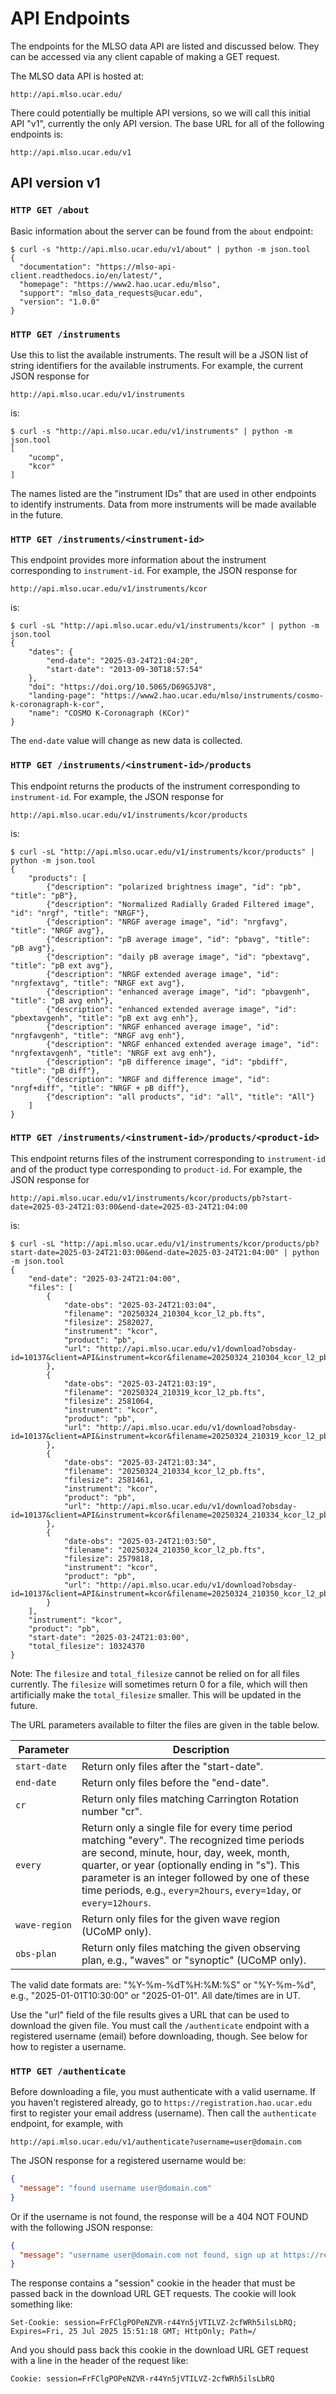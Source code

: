 # API Endpoints

The endpoints for the MLSO data API are listed and discussed below. They can be accessed via any client capable of making a GET request.

The MLSO data API is hosted at:

```
http://api.mlso.ucar.edu/
```

There could potentially be multiple API versions, so we will call this initial API "v1", currently the only API version. The base URL for all of the following endpoints is:

```
http://api.mlso.ucar.edu/v1
```

## API version v1

### `HTTP GET /about`

Basic information about the server can be found from the `about` endpoint:

``` shell
$ curl -s "http://api.mlso.ucar.edu/v1/about" | python -m json.tool
{
  "documentation": "https://mlso-api-client.readthedocs.io/en/latest/",
  "homepage": "https://www2.hao.ucar.edu/mlso",
  "support": "mlso_data_requests@ucar.edu",
  "version": "1.0.0"
}
```


### `HTTP GET /instruments`

Use this to list the available instruments. The result will be a JSON list of string identifiers for the available instruments. For example, the current JSON response for

```
http://api.mlso.ucar.edu/v1/instruments
```

is:

``` shell
$ curl -s "http://api.mlso.ucar.edu/v1/instruments" | python -m json.tool
[
    "ucomp",
    "kcor"
]
```

The names listed are the "instrument IDs" that are used in other endpoints to identify instruments. Data from more instruments will be made available in the future.

### `HTTP GET /instruments/<instrument-id>`

This endpoint provides more information about the instrument corresponding to `instrument-id`. For example, the JSON response for

```
http://api.mlso.ucar.edu/v1/instruments/kcor
```

is:

``` shell
$ curl -sL "http://api.mlso.ucar.edu/v1/instruments/kcor" | python -m json.tool
{
    "dates": {
        "end-date": "2025-03-24T21:04:20",
        "start-date": "2013-09-30T18:57:54"
    },
    "doi": "https://doi.org/10.5065/D69G5JV8",
    "landing-page": "https://www2.hao.ucar.edu/mlso/instruments/cosmo-k-coronagraph-k-cor",
    "name": "COSMO K-Coronagraph (KCor)"
}
```

The `end-date` value will change as new data is collected.

### `HTTP GET /instruments/<instrument-id>/products`

This endpoint returns the products of the instrument corresponding to `instrument-id`. For example, the JSON response for

```
http://api.mlso.ucar.edu/v1/instruments/kcor/products
```

is:

``` shell
$ curl -sL "http://api.mlso.ucar.edu/v1/instruments/kcor/products" | python -m json.tool
{
    "products": [
        {"description": "polarized brightness image", "id": "pb", "title": "pB"},
        {"description": "Normalized Radially Graded Filtered image", "id": "nrgf", "title": "NRGF"},
        {"description": "NRGF average image", "id": "nrgfavg", "title": "NRGF avg"},
        {"description": "pB average image", "id": "pbavg", "title": "pB avg"},
        {"description": "daily pB average image", "id": "pbextavg", "title": "pB ext avg"},
        {"description": "NRGF extended average image", "id": "nrgfextavg", "title": "NRGF ext avg"},
        {"description": "enhanced average image", "id": "pbavgenh", "title": "pB avg enh"},
        {"description": "enhanced extended average image", "id": "pbextavgenh", "title": "pB ext avg enh"},
        {"description": "NRGF enhanced average image", "id": "nrgfavgenh", "title": "NRGF avg enh"},
        {"description": "NRGF enhanced extended average image", "id": "nrgfextavgenh", "title": "NRGF ext avg enh"},
        {"description": "pB difference image", "id": "pbdiff", "title": "pB diff"},
        {"description": "NRGF and difference image", "id": "nrgf+diff", "title": "NRGF + pB diff"},
        {"description": "all products", "id": "all", "title": "All"}
    ]
}
```

### `HTTP GET /instruments/<instrument-id>/products/<product-id>`

This endpoint returns files of the instrument corresponding to `instrument-id` and of the product type corresponding to `product-id`. For example, the JSON response for

```
http://api.mlso.ucar.edu/v1/instruments/kcor/products/pb?start-date=2025-03-24T21:03:00&end-date=2025-03-24T21:04:00
```

is:

``` shell
$ curl -sL "http://api.mlso.ucar.edu/v1/instruments/kcor/products/pb?start-date=2025-03-24T21:03:00&end-date=2025-03-24T21:04:00" | python -m json.tool
{
    "end-date": "2025-03-24T21:04:00",
    "files": [
        {
            "date-obs": "2025-03-24T21:03:04",
            "filename": "20250324_210304_kcor_l2_pb.fts",
            "filesize": 2582027,
            "instrument": "kcor",
            "product": "pb",
            "url": "http://api.mlso.ucar.edu/v1/download?obsday-id=10137&client=API&instrument=kcor&filename=20250324_210304_kcor_l2_pb.fts.gz"
        },
        {
            "date-obs": "2025-03-24T21:03:19",
            "filename": "20250324_210319_kcor_l2_pb.fts",
            "filesize": 2581064,
            "instrument": "kcor",
            "product": "pb",
            "url": "http://api.mlso.ucar.edu/v1/download?obsday-id=10137&client=API&instrument=kcor&filename=20250324_210319_kcor_l2_pb.fts.gz"
        },
        {
            "date-obs": "2025-03-24T21:03:34",
            "filename": "20250324_210334_kcor_l2_pb.fts",
            "filesize": 2581461,
            "instrument": "kcor",
            "product": "pb",
            "url": "http://api.mlso.ucar.edu/v1/download?obsday-id=10137&client=API&instrument=kcor&filename=20250324_210334_kcor_l2_pb.fts.gz"
        },
        {
            "date-obs": "2025-03-24T21:03:50",
            "filename": "20250324_210350_kcor_l2_pb.fts",
            "filesize": 2579818,
            "instrument": "kcor",
            "product": "pb",
            "url": "http://api.mlso.ucar.edu/v1/download?obsday-id=10137&client=API&instrument=kcor&filename=20250324_210350_kcor_l2_pb.fts.gz"
        }
    ],
    "instrument": "kcor",
    "product": "pb",
    "start-date": "2025-03-24T21:03:00",
    "total_filesize": 10324370
}
```

Note: The `filesize` and `total_filesize` cannot be relied on for all files currently. The `filesize` will sometimes return 0 for a file, which will then artificially make the `total_filesize` smaller. This will be updated in the future.

The URL parameters available to filter the files are given in the table below.

| Parameter | Description |
| --------- | ----------- |
| `start‑date` | Return only files after the "start-date". |
| `end‑date` | Return only files before the "end-date". |
| `cr` | Return only files matching Carrington Rotation number "cr". |
| `every` | Return only a single file for every time period matching "every". The recognized time periods are second, minute, hour, day, week, month, quarter, or year (optionally ending in "s"). This parameter is an integer followed by one of these time periods, e.g., `every=2hours`, `every=1day`, or `every=12hours`. |
| `wave‑region` | Return only files for the given wave region (UCoMP only). |
| `obs‑plan` | Return only files matching the given observing plan, e.g., "waves" or "synoptic" (UCoMP only). |

The valid date formats are: "%Y-%m-%dT%H:%M:%S" or "%Y-%m-%d", e.g., "2025-01-01T10:30:00" or "2025-01-01". All date/times are in UT.

Use the "url" field of the file results gives a URL that can be used to download the given file. You must call the `/authenticate` endpoint with a registered username (email) before downloading, though. See below for how to register a username.

### `HTTP GET /authenticate`

Before downloading a file, you must authenticate with a valid username. If you haven't registered already, go to `https://registration.hao.ucar.edu` first to register your email address (username). Then call the `authenticate` endpoint, for example, with

```
http://api.mlso.ucar.edu/v1/authenticate?username=user@domain.com
```

The JSON response for a registered username would be:

``` JSON
{
  "message": "found username user@domain.com"
}
```

Or if the username is not found, the response will be a 404 NOT FOUND with the following JSON response:

``` JSON
{
  "message": "username user@domain.com not found, sign up at https://registration.hao.ucar.edu"
}
```

The response contains a "session" cookie in the header that must be passed back in the download URL GET requests. The cookie will look something like:

```
Set-Cookie: session=FrFClgPOPeNZVR-r44Yn5jVTILVZ-2cfWRh5ilsLbRQ; Expires=Fri, 25 Jul 2025 15:51:18 GMT; HttpOnly; Path=/
```

And you should pass back this cookie in the download URL GET request with a line in the header of the request like:

```
Cookie: session=FrFClgPOPeNZVR-r44Yn5jVTILVZ-2cfWRh5ilsLbRQ
```
